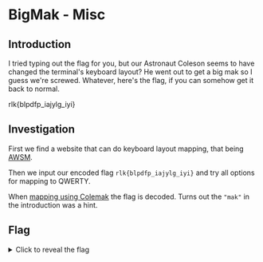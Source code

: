 # BigMak - Misc
## Introduction
I tried typing out the flag for you, but our Astronaut Coleson seems to have changed the terminal's keyboard layout? He went out to get a big mak so I guess we're screwed. Whatever, here's the flag, if you can somehow get it back to normal.

rlk{blpdfp_iajylg_iyi}

## Investigation
First we find a website that can do keyboard layout mapping, that being [AWSM](https://awsm-tools.com/keyboard-layout).

Then we input our encoded flag `rlk{blpdfp_iajylg_iyi}` and try all options for mapping to QWERTY.

When [mapping using Colemak](https://awsm-tools.com/keyboard-layout?form%5Bfrom%5D=colemak&form%5Btext%5D=rlk%7Bblpdfp_iajylg_iyi%7D&form%5Bto%5D=qwerty) the flag is decoded. Turns out the `"mak"` in the introduction was a hint.

## Flag
<details>
<summary>Click to reveal the flag</summary>

```text
sun{burger_layout_lol}
```